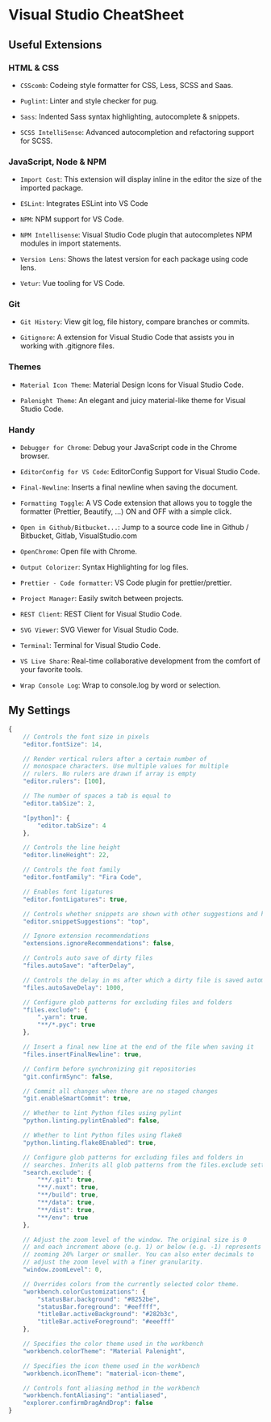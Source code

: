 # Visual Studio CheatSheet

## Useful Extensions

### HTML & CSS

- `CSScomb`: Codeing style formatter for CSS, Less, SCSS and Saas.

- `Puglint`: Linter and style checker for pug.

- `Sass`: Indented Sass syntax highlighting, autocomplete & snippets.

- `SCSS IntelliSense`: Advanced autocompletion and refactoring support for SCSS.

### JavaScript, Node & NPM

- `Import Cost`: This extension will display inline in the editor the size of the imported package.

- `ESLint`: Integrates ESLint into VS Code

- `NPM`: NPM support for VS Code.

- `NPM Intellisense`: Visual Studio Code plugin that autocompletes NPM modules in import statements.

- `Version Lens`: Shows the latest version for each package using code lens.

- `Vetur`: Vue tooling for VS Code.

### Git

- `Git History`: View git log, file history, compare branches or commits.

- `Gitignore`: A extension for Visual Studio Code that assists you in working with .gitignore files.

### Themes

- `Material Icon Theme`: Material Design Icons for Visual Studio Code.

- `Palenight Theme`: An elegant and juicy material-like theme for Visual Studio Code.

### Handy

- `Debugger for Chrome`: Debug your JavaScript code in the Chrome browser.

- `EditorConfig for VS Code`: EditorConfig Support for Visual Studio Code.

- `Final-Newline`: Inserts a final newline when saving the document.

- `Formatting Toggle`: A VS Code extension that allows you to toggle the formatter (Prettier, Beautify, …) ON and OFF with a simple click.

- `Open in Github/Bitbucket...`: Jump to a source code line in Github / Bitbucket, Gitlab, VisualStudio.com

- `OpenChrome`: Open file with Chrome.

- `Output Colorizer`: Syntax Highlighting for log files.

- `Prettier - Code formatter`: VS Code plugin for prettier/prettier.

- `Project Manager`: Easily switch between projects.

- `REST Client`: REST Client for Visual Studio Code.

- `SVG Viewer`: SVG Viewer for Visual Studio Code.

- `Terminal`: Terminal for Visual Studio Code.

- `VS Live Share`: Real-time collaborative development from the comfort of your favorite tools.

- `Wrap Console Log`: Wrap to console.log by word or selection.

## My Settings

```javascript
{
    // Controls the font size in pixels
    "editor.fontSize": 14,

    // Render vertical rulers after a certain number of
    // monospace characters. Use multiple values for multiple
    // rulers. No rulers are drawn if array is empty
    "editor.rulers": [100],

    // The number of spaces a tab is equal to
    "editor.tabSize": 2,

    "[python]": {
        "editor.tabSize": 4
    },

    // Controls the line height
    "editor.lineHeight": 22,

    // Controls the font family
    "editor.fontFamily": "Fira Code",

    // Enables font ligatures
    "editor.fontLigatures": true,

    // Controls whether snippets are shown with other suggestions and how they are sorted.
    "editor.snippetSuggestions": "top",

    // Ignore extension recommendations
    "extensions.ignoreRecommendations": false,

    // Controls auto save of dirty files
    "files.autoSave": "afterDelay",

    // Controls the delay in ms after which a dirty file is saved automatically
    "files.autoSaveDelay": 1000,

    // Configure glob patterns for excluding files and folders
    "files.exclude": {
        ".yarn": true,
        "**/*.pyc": true
    },

    // Insert a final new line at the end of the file when saving it
    "files.insertFinalNewline": true,

    // Confirm before synchronizing git repositories
    "git.confirmSync": false,

    // Commit all changes when there are no staged changes
    "git.enableSmartCommit": true,

    // Whether to lint Python files using pylint
    "python.linting.pylintEnabled": false,

    // Whether to lint Python files using flake8
    "python.linting.flake8Enabled": true,

    // Configure glob patterns for excluding files and folders in
    // searches. Inherits all glob patterns from the files.exclude setting.
    "search.exclude": {
        "**/.git": true,
        "**/.nuxt": true,
        "**/build": true,
        "**/data": true,
        "**/dist": true,
        "**/env": true
    },

    // Adjust the zoom level of the window. The original size is 0
    // and each increment above (e.g. 1) or below (e.g. -1) represents
    // zooming 20% larger or smaller. You can also enter decimals to
    // adjust the zoom level with a finer granularity.
    "window.zoomLevel": 0,

    // Overrides colors from the currently selected color theme.
    "workbench.colorCustomizations": {
        "statusBar.background": "#8252be",
        "statusBar.foreground": "#eeffff",
        "titleBar.activeBackground": "#282b3c",
        "titleBar.activeForeground": "#eeefff"
    },

    // Specifies the color theme used in the workbench
    "workbench.colorTheme": "Material Palenight",

    // Specifies the icon theme used in the workbench
    "workbench.iconTheme": "material-icon-theme",

    // Controls font aliasing method in the workbench
    "workbench.fontAliasing": "antialiased",
    "explorer.confirmDragAndDrop": false
}
```
